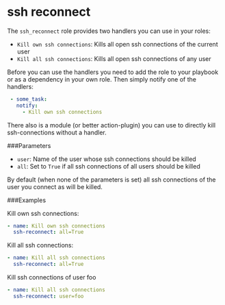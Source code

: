 ssh reconnect
=============================

The `ssh_reconnect` role provides two handlers you can use in your roles:

 - `Kill own ssh connections`: Kills all open ssh connections of the current user
 - `Kill all ssh connections`: Kills all open ssh connections of any user

Before you can use the handlers you need to add the role to your playbook or as a dependency in your own role. Then simply notify one of the handlers:

```yml
 - some_task:
   notify:
     - Kill own ssh connections
```

There also is a module (or better action-plugin) you can use to directly kill ssh-connections without a handler.

###Parameters

 - `user`: Name of the user whose ssh connections should be killed
 - `all`: Set to `True` if all ssh connections of all users should be killed

By default (when none of the parameters is set) all ssh connections of the user you connect as will be killed.


###Examples

Kill own ssh connections:
```yml
- name: Kill own ssh connections
  ssh-reconnect: all=True
```

Kill all ssh connections:
```yml
- name: Kill all ssh connections
  ssh-reconnect: all=True
```

Kill ssh connections of user foo
```yml
- name: Kill all ssh connections
  ssh-reconnect: user=foo
```
